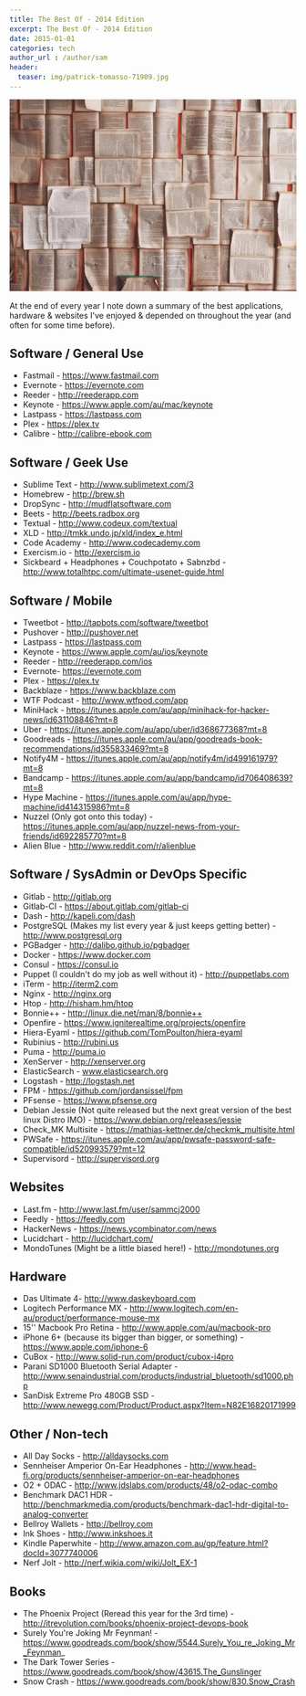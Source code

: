 ```yaml
---
title: The Best Of - 2014 Edition
excerpt: The Best Of - 2014 Edition
date: 2015-01-01
categories: tech
author_url : /author/sam
header:
  teaser: img/patrick-tomasso-71909.jpg
---
```


![](/img/patrick-tomasso-71909.jpg)

At the end of every year I note down a summary of the best applications, hardware & websites I've enjoyed & depended on throughout the year (and often for some time before).

## Software / General Use

- Fastmail - https://www.fastmail.com
- Evernote - https://evernote.com
- Reeder - http://reederapp.com
- Keynote - https://www.apple.com/au/mac/keynote
- Lastpass - https://lastpass.com
- Plex - https://plex.tv
- Calibre - http://calibre-ebook.com

## Software / Geek Use

- Sublime Text - http://www.sublimetext.com/3
- Homebrew - http://brew.sh
- DropSync - http://mudflatsoftware.com
- Beets - http://beets.radbox.org
- Textual - http://www.codeux.com/textual
- XLD - http://tmkk.undo.jp/xld/index_e.html
- Code Academy - http://www.codecademy.com
- Exercism.io - http://exercism.io
- Sickbeard + Headphones + Couchpotato + Sabnzbd - http://www.totalhtpc.com/ultimate-usenet-guide.html

## Software / Mobile

- Tweetbot - http://tapbots.com/software/tweetbot
- Pushover - http://pushover.net
- Lastpass - https://lastpass.com
- Keynote - https://www.apple.com/au/ios/keynote
- Reeder - http://reederapp.com/ios
- Evernote- https://evernote.com
- Plex - https://plex.tv
- Backblaze - https://www.backblaze.com
- WTF Podcast - http://www.wtfpod.com/app
- MiniHack - https://itunes.apple.com/au/app/minihack-for-hacker-news/id631108846?mt=8
- Uber - https://itunes.apple.com/au/app/uber/id368677368?mt=8
- Goodreads - https://itunes.apple.com/au/app/goodreads-book-recommendations/id355833469?mt=8
- Notify4M - https://itunes.apple.com/au/app/notify4m/id499161979?mt=8
- Bandcamp - https://itunes.apple.com/au/app/bandcamp/id706408639?mt=8
- Hype Machine - https://itunes.apple.com/au/app/hype-machine/id414315986?mt=8
- Nuzzel (Only got onto this today) - https://itunes.apple.com/au/app/nuzzel-news-from-your-friends/id692285770?mt=8
- Alien Blue - http://www.reddit.com/r/alienblue

## Software / SysAdmin or DevOps Specific

- Gitlab - http://gitlab.org
- Gitlab-CI - https://about.gitlab.com/gitlab-ci
- Dash - http://kapeli.com/dash
- PostgreSQL (Makes my list every year & just keeps getting better) - http://www.postgresql.org
- PGBadger - http://dalibo.github.io/pgbadger
- Docker - https://www.docker.com
- Consul - https://consul.io
- Puppet (I couldn't do my job as well without it) - http://puppetlabs.com
- iTerm - http://iterm2.com
- Nginx - http://nginx.org
- Htop - http://hisham.hm/htop
- Bonnie++ - http://linux.die.net/man/8/bonnie++
- Openfire - https://www.igniterealtime.org/projects/openfire
- Hiera-Eyaml - https://github.com/TomPoulton/hiera-eyaml
- Rubinius - http://rubini.us
- Puma - http://puma.io
- XenServer - http://xenserver.org
- ElasticSearch - www.elasticsearch.org
- Logstash - http://logstash.net
- FPM - https://github.com/jordansissel/fpm
- PFsense - https://www.pfsense.org
- Debian Jessie (Not quite released but the next great version of the best linux Distro IMO) - https://www.debian.org/releases/jessie
- Check_MK Multisite - https://mathias-kettner.de/checkmk_multisite.html
- PWSafe - https://itunes.apple.com/au/app/pwsafe-password-safe-compatible/id520993579?mt=12
- Supervisord - http://supervisord.org

## Websites

- Last.fm - http://www.last.fm/user/sammcj2000
- Feedly - https://feedly.com
- HackerNews - https://news.ycombinator.com/news
- Lucidchart - http://lucidchart.com/
- MondoTunes (Might be a little biased here!) - http://mondotunes.org

## Hardware

- Das Ultimate 4- http://www.daskeyboard.com
- Logitech Performance MX - http://www.logitech.com/en-au/product/performance-mouse-mx
- 15'' Macbook Pro Retina - http://www.apple.com/au/macbook-pro
- iPhone 6+ (because its bigger than bigger, or something) - https://www.apple.com/iphone-6
- CuBox - http://www.solid-run.com/product/cubox-i4pro
- Parani SD1000 Bluetooth Serial Adapter - http://www.senaindustrial.com/products/industrial_bluetooth/sd1000.php
- SanDisk Extreme Pro 480GB SSD - http://www.newegg.com/Product/Product.aspx?Item=N82E16820171999

## Other / Non-tech

- All Day Socks - http://alldaysocks.com
- Sennheiser Amperior On-Ear Headphones - http://www.head-fi.org/products/sennheiser-amperior-on-ear-headphones
- O2 + ODAC - http://www.jdslabs.com/products/48/o2-odac-combo
- Benchmark DAC1 HDR - http://benchmarkmedia.com/products/benchmark-dac1-hdr-digital-to-analog-converter
- Bellroy Wallets - http://bellroy.com
- Ink Shoes - http://www.inkshoes.it
- Kindle Paperwhite - http://www.amazon.com.au/gp/feature.html?docId=3077740006
- Nerf Jolt - http://nerf.wikia.com/wiki/Jolt_EX-1

## Books

- The Phoenix Project (Reread this year for the 3rd time) - http://itrevolution.com/books/phoenix-project-devops-book
- Surely You're Joking Mr Feynman! - https://www.goodreads.com/book/show/5544.Surely_You_re_Joking_Mr_Feynman_
- The Dark Tower Series - https://www.goodreads.com/book/show/43615.The_Gunslinger
- Snow Crash - https://www.goodreads.com/book/show/830.Snow_Crash
